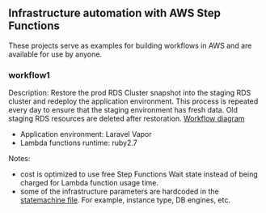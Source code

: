 ## Infrastructure automation with AWS Step Functions

These projects serve as examples for building workflows in AWS and are available for use by anyone.

### workflow1

Description: Restore the prod RDS Cluster snapshot into the staging RDS cluster and redeploy the application environment. This process is repeated every day to ensure that the staging environment has fresh data. Old staging RDS resources are deleted after restoration. [Workflow diagram](./workflow1/docs/workflow_graph.svg)

  - Application environment: Laravel Vapor
  - Lambda functions runtime: ruby2.7

Notes:
  - cost is optimized to use free Step Functions Wait state instead of being charged for Lambda function usage time.
  - some of the infrastructure parameters are hardcoded in the [statemachine file](./workflow1/statemachine/statemachine.asl.json). For example, instance type, DB engines, etc.